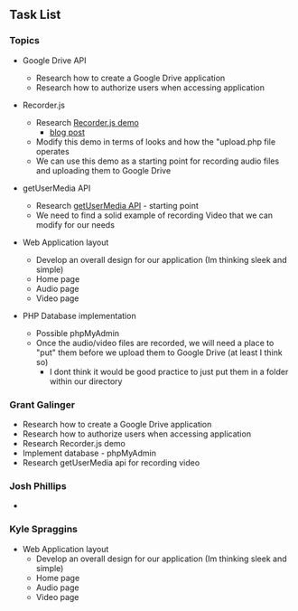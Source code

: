 ## Task List

### Topics
* Google Drive API
    * Research how to create a Google Drive application
    * Research how to authorize users when accessing application

* Recorder.js
    * Research [Recorder.js demo](https://github.com/addpipe/simple-recorderjs-demo)
        * [blog post](https://blog.addpipe.com/using-recorder-js-to-capture-wav-audio-in-your-html5-web-site/)
    * Modify this demo in terms of looks and how the "upload.php file operates
    * We can use this demo as a starting point for recording audio files and uploading them to Google Drive

* getUserMedia API
    * Research [getUserMedia API](https://www.sitepoint.com/introduction-getusermedia-api/) - starting point
    * We need to find a solid example of recording Video that we can modify for our needs
* Web Application layout
    * Develop an overall design for our application (Im thinking sleek and simple)
    * Home page 
    * Audio page
    * Video page

* PHP Database implementation 
    * Possible phpMyAdmin
    * Once the audio/video files are recorded, we will need a place to "put" them before we upload them to Google Drive (at least I think so)
        * I dont think it would be good practice to just put them in a folder within our directory

### Grant Galinger
* Research how to create a Google Drive application
* Research how to authorize users when accessing application
* Research Recorder.js demo
* Implement database - phpMyAdmin
* Research getUserMedia api for recording video

### Josh Phillips
*


### Kyle Spraggins
* Web Application layout
    * Develop an overall design for our application (Im thinking sleek and simple)
    * Home page 
    * Audio page
    * Video page
